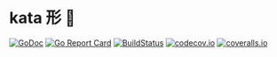# kata 形 🤺
[![GoDoc](https://godoc.org/github.com/arvenil/kata?status.svg)](https://pkg.go.dev/github.com/arvenil/kata?tab=doc)
[![Go Report Card](https://goreportcard.com/badge/github.com/arvenil/kata)](https://goreportcard.com/report/github.com/arvenil/kata)
[![BuildStatus](https://github.com/arvenil/kata/workflows/go/badge.svg)](https://github.com/arvenil/kata/actions?query=workflow%3Ago)
[![codecov.io](https://codecov.io/gh/arvenil/kata/branch/master/graph/badge.svg)](https://codecov.io/gh/arvenil/kata)
[![coveralls.io](https://coveralls.io/repos/github/arvenil/kata/badge.svg?branch=master)](https://coveralls.io/github/arvenil/kata?branch=master)
